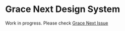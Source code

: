 # Grace Next Design System

Work in progress. Please check [Grace Next Issue](https://github.com/Trendyol/grace/issues/63)
